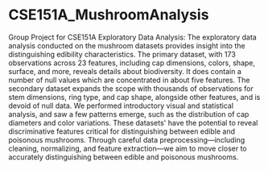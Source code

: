 # CSE151A_MushroomAnalysis
Group Project for CSE151A
Exploratory Data Analysis:
The exploratory data analysis conducted on the mushroom datasets provides insight into the distinguishing edibility characteristics. The primary dataset, with 173 observations across 23 features, including cap dimensions, colors, shape, surface, and more, reveals details about biodiversity. It does contain a number of null values which are concentrated in about five features. The secondary dataset expands the scope with thousands of observations for stem dimensions, ring type, and cap shape, alongside other features, and is devoid of null data. We performed introductory visual and statistical analysis, and saw a few patterns emerge, such as the distribution of cap diameters and color variations. These datasets' have the potential to reveal discriminative features critical for distinguishing between edible and poisonous mushrooms. Through careful data preprocessing—including cleaning, normalizing, and feature extraction—we aim to move closer to accurately distinguishing between edible and poisonous mushrooms.
